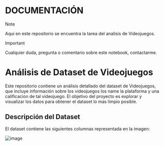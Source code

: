 # DOCUMENTACIÓN

> [!NOTE]
> Aqui en este repositorio se encuentra la tarea del analisis de Videojuegos.

> [!Important]
> Cualquier duda, pregunta o comentario sobre este notebook, contactarme.

# Análisis de Dataset de Videojuegos
Este repositorio contiene un análisis detallado del dataset de Videojuegos, que incluye información sobre los videojuegos los name la plataforma y una calificacion de tal videojuego. El objetivo del proyecto es explorar y visualizar los datos para obtener el dataset lo mas limpio posible.

## Descripción del Dataset
El dataset contiene las siguientes columnas representada en la imagen:

![image](https://github.com/user-attachments/assets/13896d8b-f77d-42e4-8493-622ecb7a11b2)
